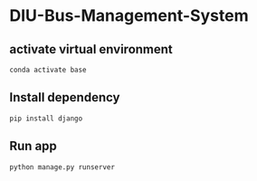 # DIU-Bus-Management-System

## activate virtual environment
```
conda activate base
```
## Install dependency
```
pip install django
```
## Run app
```
python manage.py runserver
```

